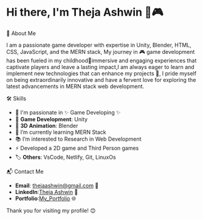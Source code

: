 # Hi there, I'm Theja Ashwin 🌟🎮

📖 About Me

I am a passionate game developer with expertise in Unity, Blender, HTML, CSS, JavaScript, and the MERN stack, My journey in 🎮 game development has been fueled in my childhood🌟immersive and engaging experiences that captivate players and leave a lasting impact,I am always eager to learn and implement new technologies that can enhance my projects 🚀,
I pride myself on being extraordinarily innovative and have a fervent love for exploring the latest advancements in MERN stack web development.

🛠️ Skills

- 👀 I'm passionate in ✨ Game Developing ✨
- 🧩 **Game Development**: Unity
- 💫 **3D Animation**: Blender
- 🌱 I’m currently learning MERN Stack
- 📚 I’m interested to Research in Web Development
- ⚡ Developed a 2D game and Third Person games
- 🏷️ **Others**: VsCode, Netlify, Git, LinuxOs

📬 Contact Me

- **Email**: thejaashwin@gmail.com 📧
- **LinkedIn**:[Theja Ashwin](linkedin.com/in/theja-ashwin-632367289/) 🔗
- **Portfolio**:[My_Portfolio](https://odin-infinity.netlify.app/) 🌐


Thank you for visiting my profile! 😊
<!---
thejaAshwin62/thejaAshwin62 is a ✨ special ✨ repository because its `README.md` (this file) appears on your GitHub profile.
You can click the Preview link to take a look at your changes.
--->
